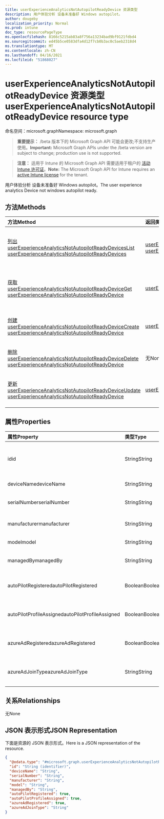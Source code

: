 ```yaml
---
title: userExperienceAnalyticsNotAutopilotReadyDevice 资源类型
description: 用户体验分析 设备未准备好 Windows autopilot。
author: dougeby
localization_priority: Normal
ms.prod: intune
doc_type: resourcePageType
ms.openlocfilehash: 8166c5215ab83a8f756a13234bad9bf9121fdbd4
ms.sourcegitcommit: ed45b5ce0583dfa4d12f7cb0b3ac0c5aeb2318d4
ms.translationtype: MT
ms.contentlocale: zh-CN
ms.lasthandoff: 04/16/2021
ms.locfileid: "51868027"
---
```

# <a name="userexperienceanalyticsnotautopilotreadydevice-resource-type"></a><span data-ttu-id="b6d31-103">userExperienceAnalyticsNotAutopilotReadyDevice 资源类型</span><span class="sxs-lookup"><span data-stu-id="b6d31-103">userExperienceAnalyticsNotAutopilotReadyDevice resource type</span></span>

<span data-ttu-id="b6d31-104">命名空间：microsoft.graph</span><span class="sxs-lookup"><span data-stu-id="b6d31-104">Namespace: microsoft.graph</span></span>

> <span data-ttu-id="b6d31-105">**重要提示：** /beta 版本下的 Microsoft Graph API 可能会更改;不支持生产使用。</span><span class="sxs-lookup"><span data-stu-id="b6d31-105">**Important:** Microsoft Graph APIs under the /beta version are subject to change; production use is not supported.</span></span>

> <span data-ttu-id="b6d31-106">**注意：** 适用于 Intune 的 Microsoft Graph API 需要适用于租户的 [活动 Intune 许可证](https://go.microsoft.com/fwlink/?linkid=839381)。</span><span class="sxs-lookup"><span data-stu-id="b6d31-106">**Note:** The Microsoft Graph API for Intune requires an [active Intune license](https://go.microsoft.com/fwlink/?linkid=839381) for the tenant.</span></span>

<span data-ttu-id="b6d31-107">用户体验分析 设备未准备好 Windows autopilot。</span><span class="sxs-lookup"><span data-stu-id="b6d31-107">The user experience analytics Device not windows autopilot ready.</span></span>

## <a name="methods"></a><span data-ttu-id="b6d31-108">方法</span><span class="sxs-lookup"><span data-stu-id="b6d31-108">Methods</span></span>
|<span data-ttu-id="b6d31-109">方法</span><span class="sxs-lookup"><span data-stu-id="b6d31-109">Method</span></span>|<span data-ttu-id="b6d31-110">返回类型</span><span class="sxs-lookup"><span data-stu-id="b6d31-110">Return Type</span></span>|<span data-ttu-id="b6d31-111">说明</span><span class="sxs-lookup"><span data-stu-id="b6d31-111">Description</span></span>|
|:---|:---|:---|
|[<span data-ttu-id="b6d31-112">列出 userExperienceAnalyticsNotAutopilotReadyDevices</span><span class="sxs-lookup"><span data-stu-id="b6d31-112">List userExperienceAnalyticsNotAutopilotReadyDevices</span></span>](../api/intune-devices-userexperienceanalyticsnotautopilotreadydevice-list.md)|<span data-ttu-id="b6d31-113">[userExperienceAnalyticsNotAutopilotReadyDevice](../resources/intune-devices-userexperienceanalyticsnotautopilotreadydevice.md) 集合</span><span class="sxs-lookup"><span data-stu-id="b6d31-113">[userExperienceAnalyticsNotAutopilotReadyDevice](../resources/intune-devices-userexperienceanalyticsnotautopilotreadydevice.md) collection</span></span>|<span data-ttu-id="b6d31-114">列出 [userExperienceAnalyticsNotAutopilotReadyDevice](../resources/intune-devices-userexperienceanalyticsnotautopilotreadydevice.md) 对象的属性和关系。</span><span class="sxs-lookup"><span data-stu-id="b6d31-114">List properties and relationships of the [userExperienceAnalyticsNotAutopilotReadyDevice](../resources/intune-devices-userexperienceanalyticsnotautopilotreadydevice.md) objects.</span></span>|
|[<span data-ttu-id="b6d31-115">获取 userExperienceAnalyticsNotAutopilotReadyDevice</span><span class="sxs-lookup"><span data-stu-id="b6d31-115">Get userExperienceAnalyticsNotAutopilotReadyDevice</span></span>](../api/intune-devices-userexperienceanalyticsnotautopilotreadydevice-get.md)|[<span data-ttu-id="b6d31-116">userExperienceAnalyticsNotAutopilotReadyDevice</span><span class="sxs-lookup"><span data-stu-id="b6d31-116">userExperienceAnalyticsNotAutopilotReadyDevice</span></span>](../resources/intune-devices-userexperienceanalyticsnotautopilotreadydevice.md)|<span data-ttu-id="b6d31-117">读取 [userExperienceAnalyticsNotAutopilotReadyDevice 对象的属性和](../resources/intune-devices-userexperienceanalyticsnotautopilotreadydevice.md) 关系。</span><span class="sxs-lookup"><span data-stu-id="b6d31-117">Read properties and relationships of the [userExperienceAnalyticsNotAutopilotReadyDevice](../resources/intune-devices-userexperienceanalyticsnotautopilotreadydevice.md) object.</span></span>|
|[<span data-ttu-id="b6d31-118">创建 userExperienceAnalyticsNotAutopilotReadyDevice</span><span class="sxs-lookup"><span data-stu-id="b6d31-118">Create userExperienceAnalyticsNotAutopilotReadyDevice</span></span>](../api/intune-devices-userexperienceanalyticsnotautopilotreadydevice-create.md)|[<span data-ttu-id="b6d31-119">userExperienceAnalyticsNotAutopilotReadyDevice</span><span class="sxs-lookup"><span data-stu-id="b6d31-119">userExperienceAnalyticsNotAutopilotReadyDevice</span></span>](../resources/intune-devices-userexperienceanalyticsnotautopilotreadydevice.md)|<span data-ttu-id="b6d31-120">创建新的 [userExperienceAnalyticsNotAutopilotReadyDevice](../resources/intune-devices-userexperienceanalyticsnotautopilotreadydevice.md) 对象。</span><span class="sxs-lookup"><span data-stu-id="b6d31-120">Create a new [userExperienceAnalyticsNotAutopilotReadyDevice](../resources/intune-devices-userexperienceanalyticsnotautopilotreadydevice.md) object.</span></span>|
|[<span data-ttu-id="b6d31-121">删除 userExperienceAnalyticsNotAutopilotReadyDevice</span><span class="sxs-lookup"><span data-stu-id="b6d31-121">Delete userExperienceAnalyticsNotAutopilotReadyDevice</span></span>](../api/intune-devices-userexperienceanalyticsnotautopilotreadydevice-delete.md)|<span data-ttu-id="b6d31-122">无</span><span class="sxs-lookup"><span data-stu-id="b6d31-122">None</span></span>|<span data-ttu-id="b6d31-123">删除 [userExperienceAnalyticsNotAutopilotReadyDevice](../resources/intune-devices-userexperienceanalyticsnotautopilotreadydevice.md)。</span><span class="sxs-lookup"><span data-stu-id="b6d31-123">Deletes a [userExperienceAnalyticsNotAutopilotReadyDevice](../resources/intune-devices-userexperienceanalyticsnotautopilotreadydevice.md).</span></span>|
|[<span data-ttu-id="b6d31-124">更新 userExperienceAnalyticsNotAutopilotReadyDevice</span><span class="sxs-lookup"><span data-stu-id="b6d31-124">Update userExperienceAnalyticsNotAutopilotReadyDevice</span></span>](../api/intune-devices-userexperienceanalyticsnotautopilotreadydevice-update.md)|[<span data-ttu-id="b6d31-125">userExperienceAnalyticsNotAutopilotReadyDevice</span><span class="sxs-lookup"><span data-stu-id="b6d31-125">userExperienceAnalyticsNotAutopilotReadyDevice</span></span>](../resources/intune-devices-userexperienceanalyticsnotautopilotreadydevice.md)|<span data-ttu-id="b6d31-126">更新 [userExperienceAnalyticsNotAutopilotReadyDevice 对象](../resources/intune-devices-userexperienceanalyticsnotautopilotreadydevice.md) 的属性。</span><span class="sxs-lookup"><span data-stu-id="b6d31-126">Update the properties of a [userExperienceAnalyticsNotAutopilotReadyDevice](../resources/intune-devices-userexperienceanalyticsnotautopilotreadydevice.md) object.</span></span>|

## <a name="properties"></a><span data-ttu-id="b6d31-127">属性</span><span class="sxs-lookup"><span data-stu-id="b6d31-127">Properties</span></span>
|<span data-ttu-id="b6d31-128">属性</span><span class="sxs-lookup"><span data-stu-id="b6d31-128">Property</span></span>|<span data-ttu-id="b6d31-129">类型</span><span class="sxs-lookup"><span data-stu-id="b6d31-129">Type</span></span>|<span data-ttu-id="b6d31-130">说明</span><span class="sxs-lookup"><span data-stu-id="b6d31-130">Description</span></span>|
|:---|:---|:---|
|<span data-ttu-id="b6d31-131">id</span><span class="sxs-lookup"><span data-stu-id="b6d31-131">id</span></span>|<span data-ttu-id="b6d31-132">String</span><span class="sxs-lookup"><span data-stu-id="b6d31-132">String</span></span>|<span data-ttu-id="b6d31-133">用户体验分析 intune 设备的唯一标识符。</span><span class="sxs-lookup"><span data-stu-id="b6d31-133">The unique identifier of the user experience analytics intune device.</span></span>|
|<span data-ttu-id="b6d31-134">deviceName</span><span class="sxs-lookup"><span data-stu-id="b6d31-134">deviceName</span></span>|<span data-ttu-id="b6d31-135">String</span><span class="sxs-lookup"><span data-stu-id="b6d31-135">String</span></span>|<span data-ttu-id="b6d31-136">intune 设备的名称。</span><span class="sxs-lookup"><span data-stu-id="b6d31-136">The intune device's name.</span></span>|
|<span data-ttu-id="b6d31-137">serialNumber</span><span class="sxs-lookup"><span data-stu-id="b6d31-137">serialNumber</span></span>|<span data-ttu-id="b6d31-138">String</span><span class="sxs-lookup"><span data-stu-id="b6d31-138">String</span></span>|<span data-ttu-id="b6d31-139">intune 设备的序列号。</span><span class="sxs-lookup"><span data-stu-id="b6d31-139">The intune device's serial number.</span></span>|
|<span data-ttu-id="b6d31-140">manufacturer</span><span class="sxs-lookup"><span data-stu-id="b6d31-140">manufacturer</span></span>|<span data-ttu-id="b6d31-141">String</span><span class="sxs-lookup"><span data-stu-id="b6d31-141">String</span></span>|<span data-ttu-id="b6d31-142">intune 设备的制造商。</span><span class="sxs-lookup"><span data-stu-id="b6d31-142">The intune device's manufacturer.</span></span>|
|<span data-ttu-id="b6d31-143">model</span><span class="sxs-lookup"><span data-stu-id="b6d31-143">model</span></span>|<span data-ttu-id="b6d31-144">String</span><span class="sxs-lookup"><span data-stu-id="b6d31-144">String</span></span>|<span data-ttu-id="b6d31-145">intune 设备的型号。</span><span class="sxs-lookup"><span data-stu-id="b6d31-145">The intune device's model.</span></span>|
|<span data-ttu-id="b6d31-146">managedBy</span><span class="sxs-lookup"><span data-stu-id="b6d31-146">managedBy</span></span>|<span data-ttu-id="b6d31-147">String</span><span class="sxs-lookup"><span data-stu-id="b6d31-147">String</span></span>|<span data-ttu-id="b6d31-148">intune 设备的托管者。</span><span class="sxs-lookup"><span data-stu-id="b6d31-148">The intune device's managed by.</span></span>|
|<span data-ttu-id="b6d31-149">autoPilotRegistered</span><span class="sxs-lookup"><span data-stu-id="b6d31-149">autoPilotRegistered</span></span>|<span data-ttu-id="b6d31-150">Boolean</span><span class="sxs-lookup"><span data-stu-id="b6d31-150">Boolean</span></span>|<span data-ttu-id="b6d31-151">intune 设备的 autopilotRegistered。</span><span class="sxs-lookup"><span data-stu-id="b6d31-151">The intune device's autopilotRegistered.</span></span>|
|<span data-ttu-id="b6d31-152">autoPilotProfileAssigned</span><span class="sxs-lookup"><span data-stu-id="b6d31-152">autoPilotProfileAssigned</span></span>|<span data-ttu-id="b6d31-153">Boolean</span><span class="sxs-lookup"><span data-stu-id="b6d31-153">Boolean</span></span>|<span data-ttu-id="b6d31-154">intune 设备的 autopilotProfileAssigned。</span><span class="sxs-lookup"><span data-stu-id="b6d31-154">The intune device's autopilotProfileAssigned.</span></span>|
|<span data-ttu-id="b6d31-155">azureAdRegistered</span><span class="sxs-lookup"><span data-stu-id="b6d31-155">azureAdRegistered</span></span>|<span data-ttu-id="b6d31-156">Boolean</span><span class="sxs-lookup"><span data-stu-id="b6d31-156">Boolean</span></span>|<span data-ttu-id="b6d31-157">intune 设备的 azureAdRegistered。</span><span class="sxs-lookup"><span data-stu-id="b6d31-157">The intune device's azureAdRegistered.</span></span>|
|<span data-ttu-id="b6d31-158">azureAdJoinType</span><span class="sxs-lookup"><span data-stu-id="b6d31-158">azureAdJoinType</span></span>|<span data-ttu-id="b6d31-159">String</span><span class="sxs-lookup"><span data-stu-id="b6d31-159">String</span></span>|<span data-ttu-id="b6d31-160">intune 设备的 azure Ad joinType。</span><span class="sxs-lookup"><span data-stu-id="b6d31-160">The intune device's azure Ad joinType.</span></span>|

## <a name="relationships"></a><span data-ttu-id="b6d31-161">关系</span><span class="sxs-lookup"><span data-stu-id="b6d31-161">Relationships</span></span>
<span data-ttu-id="b6d31-162">无</span><span class="sxs-lookup"><span data-stu-id="b6d31-162">None</span></span>

## <a name="json-representation"></a><span data-ttu-id="b6d31-163">JSON 表示形式</span><span class="sxs-lookup"><span data-stu-id="b6d31-163">JSON Representation</span></span>
<span data-ttu-id="b6d31-164">下面是资源的 JSON 表示形式。</span><span class="sxs-lookup"><span data-stu-id="b6d31-164">Here is a JSON representation of the resource.</span></span>
<!-- {
  "blockType": "resource",
  "keyProperty": "id",
  "@odata.type": "microsoft.graph.userExperienceAnalyticsNotAutopilotReadyDevice"
}
-->
``` json
{
  "@odata.type": "#microsoft.graph.userExperienceAnalyticsNotAutopilotReadyDevice",
  "id": "String (identifier)",
  "deviceName": "String",
  "serialNumber": "String",
  "manufacturer": "String",
  "model": "String",
  "managedBy": "String",
  "autoPilotRegistered": true,
  "autoPilotProfileAssigned": true,
  "azureAdRegistered": true,
  "azureAdJoinType": "String"
}
```




